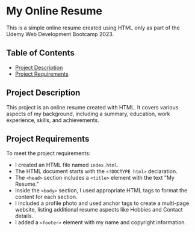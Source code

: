 # My Online Resume

This is a simple online resume created using HTML only as part of the Udemy Web Development Bootcamp 2023.

## Table of Contents
- [Project Description](#project-description)
- [Project Requirements](#project-requirements)

## Project Description
This project is an online resume created with HTML. It covers various aspects of my background, including a summary, education, work experience, skills, and achievements.

## Project Requirements
To meet the project requirements:
- I created an HTML file named `index.html`.
- The HTML document starts with the `<!DOCTYPE html>` declaration.
- The `<head>` section includes a `<title>` element with the text "My Resume."
- Inside the `<body>` section, I used appropriate HTML tags to format the content for each section.
- I included a profile photo and used anchor tags to create a multi-page website, listing additional resume aspects like Hobbies and Contact details.
- I added a `<footer>` element with my name and copyright information.
